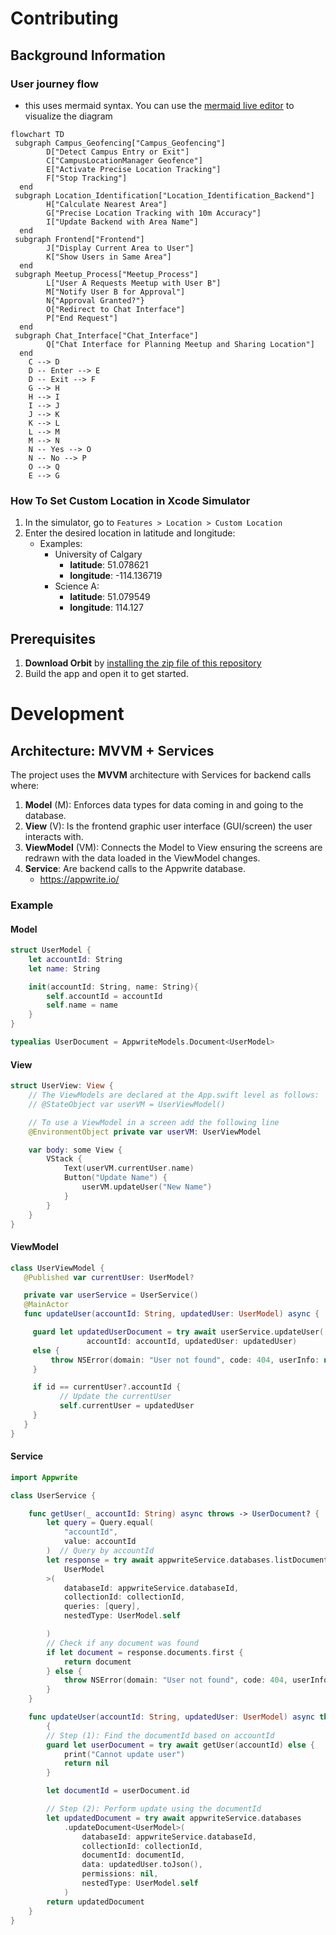 # Contributing

## Background Information

### User journey flow

- this uses mermaid syntax. You can use the [mermaid live editor](https://mermaid.live/) to visualize the diagram

```mermaid
flowchart TD
 subgraph Campus_Geofencing["Campus_Geofencing"]
        D["Detect Campus Entry or Exit"]
        C["CampusLocationManager Geofence"]
        E["Activate Precise Location Tracking"]
        F["Stop Tracking"]
  end
 subgraph Location_Identification["Location_Identification_Backend"]
        H["Calculate Nearest Area"]
        G["Precise Location Tracking with 10m Accuracy"]
        I["Update Backend with Area Name"]
  end
 subgraph Frontend["Frontend"]
        J["Display Current Area to User"]
        K["Show Users in Same Area"]
  end
 subgraph Meetup_Process["Meetup_Process"]
        L["User A Requests Meetup with User B"]
        M["Notify User B for Approval"]
        N{"Approval Granted?"}
        O["Redirect to Chat Interface"]
        P["End Request"]
  end
 subgraph Chat_Interface["Chat_Interface"]
        Q["Chat Interface for Planning Meetup and Sharing Location"]
  end
    C --> D
    D -- Enter --> E
    D -- Exit --> F
    G --> H
    H --> I
    I --> J
    J --> K
    K --> L
    L --> M
    M --> N
    N -- Yes --> O
    N -- No --> P
    O --> Q
    E --> G
```

### **How To Set Custom Location in Xcode Simulator**

1. In the simulator, go to `Features > Location > Custom Location`
2. Enter the desired location in latitude and longitude:
   - Examples:
     - University of Calgary
        - **latitude**: 51.078621
        - **longitude**: -114.136719
     - Science A:
        - **latitude**: 51.079549
        - **longitude**: 114.127


## **Prerequisites**

1. **Download Orbit** by [installing the zip file of this repository](https://github.com/psycho-baller/Orbit/archive/refs/heads/main.zip)
2. Build the app and open it to get started.


# **Development**

## **Architecture: MVVM + Services**

The project uses the **MVVM** architecture with Services for backend calls where:

1. **Model** (M): Enforces data types for data coming in and going to the database.
2. **View** (V): Is the frontend graphic user interface (GUI/screen) the user interacts with.
3. **ViewModel** (VM): Connects the Model to View ensuring the screens are redrawn with the data loaded in the ViewModel changes.
4. **Service**: Are backend calls to the Appwrite database.
   - https://appwrite.io/

### **Example**

#### **Model**

```swift
struct UserModel {
    let accountId: String
    let name: String

    init(accountId: String, name: String){
        self.accountId = accountId
        self.name = name
    }
}

typealias UserDocument = AppwriteModels.Document<UserModel>
```

#### **View**

```swift
struct UserView: View {
    // The ViewModels are declared at the App.swift level as follows:
    // @StateObject var userVM = UserViewModel()

    // To use a ViewModel in a screen add the following line
    @EnvironmentObject private var userVM: UserViewModel

    var body: some View {
        VStack {
            Text(userVM.currentUser.name)
            Button("Update Name") {
                userVM.updateUser("New Name")
            }
        }
    }
}
```

#### **ViewModel**

```swift
class UserViewModel {
   @Published var currentUser: UserModel?

   private var userService = UserService()
   @MainActor
   func updateUser(accountId: String, updatedUser: UserModel) async {

     guard let updatedUserDocument = try await userService.updateUser(
                 accountId: accountId, updatedUser: updatedUser)
     else {
         throw NSError(domain: "User not found", code: 404, userInfo: nil)
     }

     if id == currentUser?.accountId {
           // Update the currentUser
           self.currentUser = updatedUser
     }
   }
}
```

#### **Service**

```swift
import Appwrite

class UserService {

    func getUser(_ accountId: String) async throws -> UserDocument? {
        let query = Query.equal(
            "accountId",
            value: accountId
        )  // Query by accountId
        let response = try await appwriteService.databases.listDocuments<
            UserModel
        >(
            databaseId: appwriteService.databaseId,
            collectionId: collectionId,
            queries: [query],
            nestedType: UserModel.self

        )
        // Check if any document was found
        if let document = response.documents.first {
            return document
        } else {
            throw NSError(domain: "User not found", code: 404, userInfo: nil)
        }
    }

    func updateUser(accountId: String, updatedUser: UserModel) async throws -> UserDocument?
        {
        // Step (1): Find the documentId based on accountId
        guard let userDocument = try await getUser(accountId) else {
            print("Cannot update user")
            return nil
        }

        let documentId = userDocument.id

        // Step (2): Perform update using the documentId
        let updatedDocument = try await appwriteService.databases
            .updateDocument<UserModel>(
                databaseId: appwriteService.databaseId,
                collectionId: collectionId,
                documentId: documentId,
                data: updatedUser.toJson(),
                permissions: nil,
                nestedType: UserModel.self
            )
        return updatedDocument
    }
}
```
